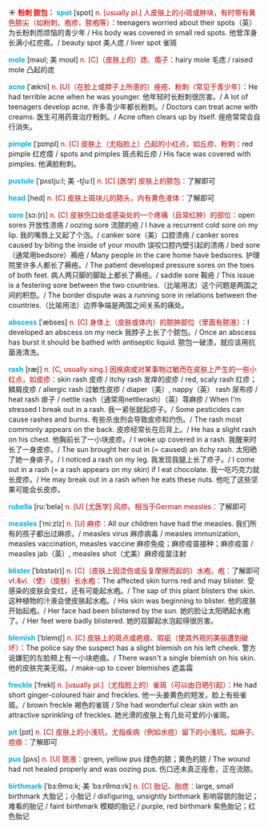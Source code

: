 ☀ <font color="red">**粉刺 脓包：**</font>
<font color="sky blue">**spot**</font> [spɒt] 
<font color="#c00000">n. [usually pl.] 人皮肤上的小斑或肿块，有时带有黄色脓尖（如粉刺、疱疹、脓疱等）：</font>teenagers worried about their spots（英）为长粉刺而烦恼的青少年 / His body was covered in small red spots. 他曾浑身长满小红疙瘩。/ beauty spot 美人痣 / liver spot 雀斑
              
<font color="sky blue">**mole**</font> [məʊl; 美 moʊl]
<font color="#c00000">n. [C]（皮肤上的）痣、痦子：</font>hairy mole 毛痣 / raised mole 凸起的痣

<font color="sky blue">**acne**</font> [ˈækni]
<font color="#c00000">n. [U]（在脸上或脖子上所患的）痤疮、粉刺（常见于青少年）：</font>He had terrible acne when he was younger. 他年轻时长粉刺很厉害。/ A lot of teenagers develop acne. 许多青少年都长粉刺。/ Doctors can treat acne with creams. 医生可用药膏治疗粉刺。/ Acne often clears up by itself. 痤疮常常会自行消失。
           
<font color="sky blue">**pimple**</font> [ˈpɪmpl]
<font color="#c00000">n. [C] 皮肤上（尤指脸上）凸起的小红点，如丘疹、粉刺：</font>red pimple 红疙瘩 / spots and pimples 斑点和丘疹 / His face was covered with pimples. 他满脸粉刺。

<font color="sky blue">**pustule**</font> [ˈpʌstju:l; 美 -tʃu:l]
<font color="#c00000">n. [C] [医学] 皮肤上的脓包：</font>了解即可

<font color="sky blue">**head**</font> [hed] 
<font color="#c00000">n. [C] 皮肤上斑块儿的脓头，内有黄色液体：</font>了解即可
            
<font color="sky blue">**sore**</font> [sɔ:(r)]
<font color="#c00000">n. [C] 皮肤伤口处或感染处的一个疼痛（且常红肿）的部位：</font>open sores 开放性溃疡 / oozing sore 流脓的疮 / I have a recurrent cold sore on my lip. 我的嘴唇上又起了个泡。/ canker sore（美）口腔溃疡 / canker sores caused by biting the inside of your mouth 误咬口腔内壁引起的溃疡 / bed sore（通常用bedsore）褥疮 / Many people in the care home have bedsores. 护理院里许多人都长了褥疮。/ The patient developed pressure sores on the toes of both feet. 病人两只脚的脚趾上都长了褥疮。/ saddle sore 鞍疮 / This issue is a festering sore between the two countries.（比喻用法）这个问题是两国之间的积怨。/ The border dispute was a running sore in relations between the countries.（比喻用法）边界争端是两国之间关系的痛处。          
          
<font color="sky blue">**abscess**</font> [ˈæbses]
<font color="#c00000">n. [C] 身体上（皮肤或体内）的脓肿部位（里面有脓液）：</font>I developed an abscess on my neck 我脖子上长了个脓包。/ Once an abscess has burst it should be bathed with antiseptic liquid. 脓包一破溃，就应该用抗菌液清洗。

<font color="sky blue">**rash**</font> [ræʃ]
<font color="#c00000">n. [C, usually sing.] 因疾病或对某事物过敏而在皮肤上产生的一些小红点，如皮疹：</font>skin rash 皮疹 / itchy rash 发痒的皮疹 / red, scaly rash 红疹；鳞屑皮疹 / allergic rash 过敏性皮疹 / diaper（美）, nappy（英） rash 尿布疹 / heat rash 痱子 / nettle rash（通常用nettlerash）（英）荨麻疹 / When I'm stressed I break out in a rash. 我一紧张就起疹子。/ Some pesticides can cause rashes and burns. 有些杀虫剂会导致皮疹和灼伤。/ The rash most commonly appears on the back. 皮疹经常长在后背上。/ He has a slight rash on his chest. 他胸前长了一小块皮疹。/ I woke up covered in a rash. 我醒来时长了一身皮疹。/ The sun brought her out in (= caused) an itchy rash. 太阳晒了她一身痱子。/ I noticed a rash on my leg. 我发现我腿上长了疹子。/ I come out in a rash (= a rash appears on my skin) if I eat chocolate. 我一吃巧克力就长皮疹。/ He may break out in a rash when he eats these nuts. 他吃了这些坚果可能会长皮疹。
          
<font color="sky blue">**rubella**</font> [ru:ˈbelə]
<font color="#c00000">n. [U] [尤医学] 风疹。相当于German measles：</font>了解即可

<font color="sky blue">**measles**</font> [ˈmi:zlz]
<font color="#c00000">n. [U] 麻疹：</font>All our children have had the measles. 我们所有的孩子都出过麻疹。/ measles virus 麻疹病毒 / measles immunization, measles vaccination, measles vaccine 麻疹免疫；麻疹疫苗接种；麻疹疫苗 / measles jab（英）, measles shot（尤美）麻疹疫苗注射

<font color="sky blue">**blister**</font> [ˈblɪstə(r)]
<font color="#c00000">n. [C]（皮肤上因烫伤或反复摩擦而起的）水疱，疱：</font>了解即可 <font color="#c00000">vt.&vi.（使）（皮肤）长水疱：</font>The affected skin turns red and may blister. 受感染的皮肤会变红，还有可能起水疱。/ The sap of this plant blisters the skin. 这种植物的汁液会使皮肤起水疱。/ His skin was beginning to blister. 他的皮肤开始起疱。/ Her face had been blistered by the sun. 她的脸让太阳晒起水疱了。/ Her feet were badly blistered. 她的双脚起水泡起得很厉害。

<font color="sky blue">**blemish**</font> [ˈblemɪʃ]
<font color="#c00000">n. [C] 皮肤上的斑点或疤痕、瑕疵（使其外观的美丽遭到破坏）：</font>The police say the suspect has a slight blemish on his left cheek. 警方说嫌犯的左脸颊上有一小块疤痕。/ There wasn't a single blemish on his skin. 他的皮肤完美无瑕。/ make-up to cover blemishes 遮盖霜
                      
<font color="sky blue">**freckle**</font> [ˈfrekl]
<font color="#c00000">n. [usually pl.]（尤指脸上的）雀斑（可以由日晒引起）：</font>He had short ginger-coloured hair and freckles. 他一头姜黄色的短发，脸上有些雀斑。/ brown freckle 褐色的雀斑 / She had wonderful clear skin with an attractive sprinkling of freckles. 她光滑的皮肤上有几处可爱的小雀斑。

<font color="sky blue">**pit**</font> [pɪt]
<font color="#c00000">n. [C] 皮肤上的小浅坑，尤指疾病（例如水痘）留下的小浅坑，如麻子、痘痕：</font>了解即可
           
<font color="sky blue">**pus**</font> [pʌs]
<font color="#c00000">n. [U] 脓液：</font>green, yellow pus 绿色的脓；黄色的脓 / The wound had not healed properly and was oozing pus. 伤口还未真正痊愈，正在流脓。

<font color="sky blue">**birthmark**</font> [ˈbɜ:θmɑ:k; 美 ˈbɜ:rθmɑ:rk]
<font color="#c00000">n. [C] 胎记、胎痣：</font>large, small birthmark 大胎记；小胎记 / disfiguring, unsightly birthmark 影响容貌的胎记；难看的胎记 / faint birthmark 模糊的胎记 / purple, red birthmark 紫色胎记；红色胎记

